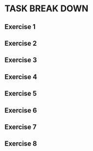 # TASK BREAK DOWN

## Exercise 1

## Exercise 2

## Exercise 3

## Exercise 4

## Exercise 5

## Exercise 6

## Exercise 7

## Exercise 8